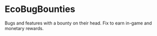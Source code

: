 # EcoBugBounties
Bugs and features with a bounty on their head.  Fix to earn in-game and monetary rewards.
